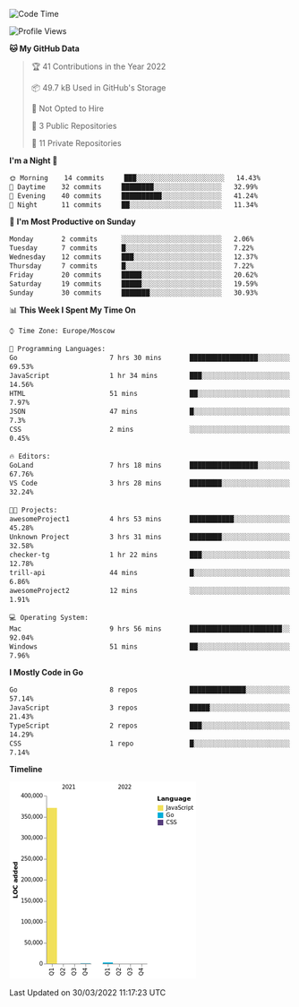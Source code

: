 <!--START_SECTION:waka-->
![Code Time](http://img.shields.io/badge/Code%20Time-232%20hrs%2050%20mins-blue)

![Profile Views](http://img.shields.io/badge/Profile%20Views-0-blue)

**🐱 My GitHub Data** 

> 🏆 41 Contributions in the Year 2022
 > 
> 📦 49.7 kB Used in GitHub's Storage 
 > 
> 🚫 Not Opted to Hire
 > 
> 📜 3 Public Repositories 
 > 
> 🔑 11 Private Repositories  
 > 
**I'm a Night 🦉** 

```text
🌞 Morning    14 commits     ███░░░░░░░░░░░░░░░░░░░░░░   14.43% 
🌆 Daytime    32 commits     ████████░░░░░░░░░░░░░░░░░   32.99% 
🌃 Evening    40 commits     ██████████░░░░░░░░░░░░░░░   41.24% 
🌙 Night      11 commits     ██░░░░░░░░░░░░░░░░░░░░░░░   11.34%

```
📅 **I'm Most Productive on Sunday** 

```text
Monday       2 commits      ░░░░░░░░░░░░░░░░░░░░░░░░░   2.06% 
Tuesday      7 commits      █░░░░░░░░░░░░░░░░░░░░░░░░   7.22% 
Wednesday    12 commits     ███░░░░░░░░░░░░░░░░░░░░░░   12.37% 
Thursday     7 commits      █░░░░░░░░░░░░░░░░░░░░░░░░   7.22% 
Friday       20 commits     █████░░░░░░░░░░░░░░░░░░░░   20.62% 
Saturday     19 commits     █████░░░░░░░░░░░░░░░░░░░░   19.59% 
Sunday       30 commits     ███████░░░░░░░░░░░░░░░░░░   30.93%

```


📊 **This Week I Spent My Time On** 

```text
⌚︎ Time Zone: Europe/Moscow

💬 Programming Languages: 
Go                       7 hrs 30 mins       █████████████████░░░░░░░░   69.53% 
JavaScript               1 hr 34 mins        ███░░░░░░░░░░░░░░░░░░░░░░   14.56% 
HTML                     51 mins             ██░░░░░░░░░░░░░░░░░░░░░░░   7.97% 
JSON                     47 mins             █░░░░░░░░░░░░░░░░░░░░░░░░   7.3% 
CSS                      2 mins              ░░░░░░░░░░░░░░░░░░░░░░░░░   0.45%

🔥 Editors: 
GoLand                   7 hrs 18 mins       █████████████████░░░░░░░░   67.76% 
VS Code                  3 hrs 28 mins       ████████░░░░░░░░░░░░░░░░░   32.24%

🐱‍💻 Projects: 
awesomeProject1          4 hrs 53 mins       ███████████░░░░░░░░░░░░░░   45.28% 
Unknown Project          3 hrs 31 mins       ████████░░░░░░░░░░░░░░░░░   32.58% 
checker-tg               1 hr 22 mins        ███░░░░░░░░░░░░░░░░░░░░░░   12.78% 
trill-api                44 mins             █░░░░░░░░░░░░░░░░░░░░░░░░   6.86% 
awesomeProject2          12 mins             ░░░░░░░░░░░░░░░░░░░░░░░░░   1.91%

💻 Operating System: 
Mac                      9 hrs 56 mins       ███████████████████████░░   92.04% 
Windows                  51 mins             ██░░░░░░░░░░░░░░░░░░░░░░░   7.96%

```

**I Mostly Code in Go** 

```text
Go                       8 repos             ██████████████░░░░░░░░░░░   57.14% 
JavaScript               3 repos             █████░░░░░░░░░░░░░░░░░░░░   21.43% 
TypeScript               2 repos             ███░░░░░░░░░░░░░░░░░░░░░░   14.29% 
CSS                      1 repo              █░░░░░░░░░░░░░░░░░░░░░░░░   7.14%

```


**Timeline**

![Chart not found](https://raw.githubusercontent.com/jeezft/jeezft/main/charts/bar_graph.png) 


 Last Updated on 30/03/2022 11:17:23 UTC
<!--END_SECTION:waka-->
